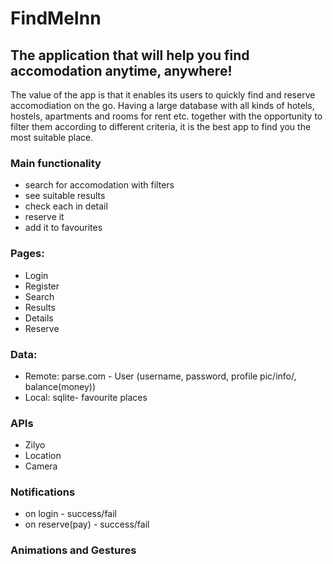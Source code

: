 # FindMeInn
## The application that will help you find accomodation anytime, anywhere!

The value of the app is that it enables its users to quickly find and reserve accomodiation on the go. 
Having a large database with all kinds of hotels, hostels, apartments and rooms for rent etc. together with the opportunity 
to filter them according to different criteria, it is the best app to find you the most suitable place. 

### Main functionality
* search for accomodation with filters
* see suitable results
* check each in detail
* reserve it 
* add it to favourites

### Pages:
* Login
* Register
* Search
* Results
* Details
* Reserve

### Data:
* Remote: parse.com - User (username, password, profile pic/info/, balance(money))
* Local: sqlite- favourite places

### APIs
* Zilyo
* Location
* Camera

### Notifications
* on login - success/fail
* on reserve(pay) - success/fail

### Animations and Gestures


